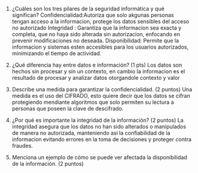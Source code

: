 1.	¿Cuáles son los tres pilares de la seguridad informática y qué significan?
Confidencialidad:Autoriza que solo akgunas personas tengan acceso a la informacion, protege los datos sensibles del acceso no autorizado
Integridad : Garantiza que la informacion sea exacta y completa, que no haya sido alterada sin autorizacion, enfocando en prevenir modificaciones no deseada.
Disponibilidad: Permite que la informacion y sistemas esten accesibles para los usuarios autorizados, minimizando el tiempo de actividad. 

2.	¿Qué diferencia hay entre datos e información? (1 pts)
Los datos son hechos sin procesar y sin un contexto, en cambio la informacion es el resultado de procesar y analizar datos otorgandole contexto y valor

3.	Describe una medida para garantizar la confidencialidad. (2 puntos)
Una medida es el uso del CIFRADO, esto quiere decir que los datos se cifran protegiendo mendiante algoritmos que solo permiten su lectura a personas que poseen la clave de descifrado.

4.	¿Por qué es importante la integridad de la información? (2 puntos)
La integridad asegura que los datos no han sido alterados o manipulados de manera no autorizada, manteniendo asi la confiabilidad de la informacion evitando errores en la toma de decisiones y proteger contra fraudes.
5.	Menciona un ejemplo de cómo se puede ver afectada la disponibilidad de la información. (2 puntos)


